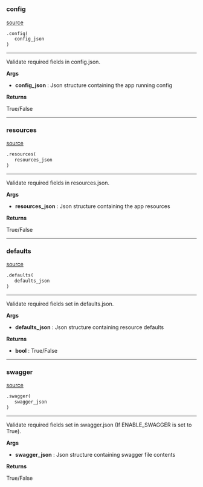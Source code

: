 #


### config
[source](https://github.com/tjtharrison/pytmac/blob/main/./bin/input_validator.py/#L7)
```python
.config(
   config_json
)
```

---
Validate required fields in config.json.


**Args**

* **config_json**  : Json structure containing the app running config


**Returns**

True/False

----


### resources
[source](https://github.com/tjtharrison/pytmac/blob/main/./bin/input_validator.py/#L39)
```python
.resources(
   resources_json
)
```

---
Validate required fields in resources.json.


**Args**

* **resources_json**  : Json structure containing the app resources


**Returns**

True/False

----


### defaults
[source](https://github.com/tjtharrison/pytmac/blob/main/./bin/input_validator.py/#L145)
```python
.defaults(
   defaults_json
)
```

---
Validate required fields set in defaults.json.


**Args**

* **defaults_json**  : Json structure containing resource defaults


**Returns**

* **bool**  : True/False


----


### swagger
[source](https://github.com/tjtharrison/pytmac/blob/main/./bin/input_validator.py/#L166)
```python
.swagger(
   swagger_json
)
```

---
Validate required fields set in swagger.json (If ENABLE_SWAGGER is set to True).


**Args**

* **swagger_json**  : Json structure containing swagger file contents


**Returns**

True/False
